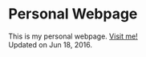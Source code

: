 Personal Webpage
================
This is my personal webpage. [Visit me!](https://stlong0521.github.io/webpage)
<br />
Updated on Jun 18, 2016.
